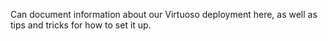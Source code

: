 Can document information about our Virtuoso deployment here, as well as tips and tricks for how to set  it up.
